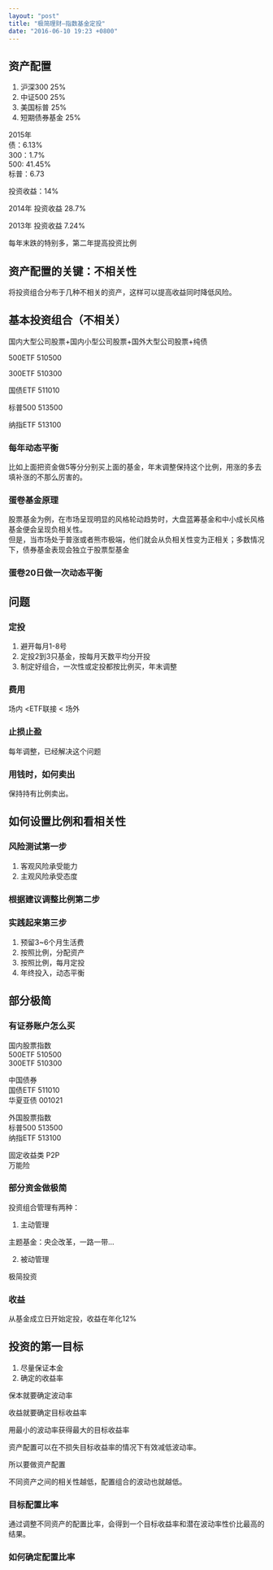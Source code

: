 ```yaml
---
layout: "post"
title: "极简理财—指数基金定投"
date: "2016-06-10 19:23 +0800"
---
```

## 资产配置
1. 沪深300 25%
2. 中证500 25%
3. 美国标普 25%
4. 短期债券基金 25%

2015年  
债：6.13%  
300：1.7%  
500: 41.45%  
标普：6.73  

投资收益：14%

2014年 投资收益 28.7%

2013年 投资收益 7.24%



每年末跌的特别多，第二年提高投资比例

## 资产配置的关键：不相关性

将投资组合分布于几种不相关的资产，这样可以提高收益同时降低风险。



## 基本投资组合（不相关）

国内大型公司股票+国内小型公司股票+国外大型公司股票+纯债

500ETF 510500

300ETF 510300

国债ETF 511010

标普500 513500

纳指ETF 513100


### 每年动态平衡
比如上面把资金做5等分分别买上面的基金，年末调整保持这个比例，用涨的多去填补涨的不那么厉害的。

### 蛋卷基金原理  
股票基金为例，在市场呈现明显的风格轮动趋势时，大盘蓝筹基金和中小成长风格基金便会呈现负相关性。  
但是，当市场处于普涨或者熊市极端，他们就会从负相关性变为正相关；多数情况下，债券基金表现会独立于股票型基金

### 蛋卷20日做一次动态平衡


## 问题
### 定投

1. 避开每月1-8号
2. 定投2到3只基金，按每月天数平均分开投
3. 制定好组合，一次性或定投都按比例买，年末调整

### 费用
场内 <ETF联接 < 场外

### 止损止盈

每年调整，已经解决这个问题

### 用钱时，如何卖出
保持持有比例卖出。

## 如何设置比例和看相关性

### 风险测试第一步
1. 客观风险承受能力
2. 主观风险承受态度

### 根据建议调整比例第二步
### 实践起来第三步
1. 预留3~6个月生活费
2. 按照比例，分配资产
3. 按照比例，每月定投
4. 年终投入，动态平衡

## 部分极简
### 有证券账户怎么买

国内股票指数  
500ETF 510500  
300ETF 510300

中国债券  
国债ETF 511010  
华夏亚债 001021

外国股票指数  
标普500 513500  
纳指ETF 513100

固定收益类
P2P  
万能险

### 部分资金做极简
投资组合管理有两种：  
1. 主动管理

主题基金：央企改革，一路一带...

2. 被动管理

极简投资


### 收益
从基金成立日开始定投，收益在年化12%

## 投资的第一目标
1. 尽量保证本金
2. 确定的收益率

保本就要确定波动率

收益就要确定目标收益率

用最小的波动率获得最大的目标收益率  

资产配置可以在不损失目标收益率的情况下有效减低波动率。  

所以要做资产配置

不同资产之间的相关性越低，配置组合的波动也就越低。  

### 目标配置比率
通过调整不同资产的配置比率，会得到一个目标收益率和潜在波动率性价比最高的结果。

### 如何确定配置比率
